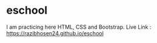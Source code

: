 # eschool
I am practicing here HTML, CSS and Bootstrap. 
Live Link : https://razibhosen24.github.io/eschool
